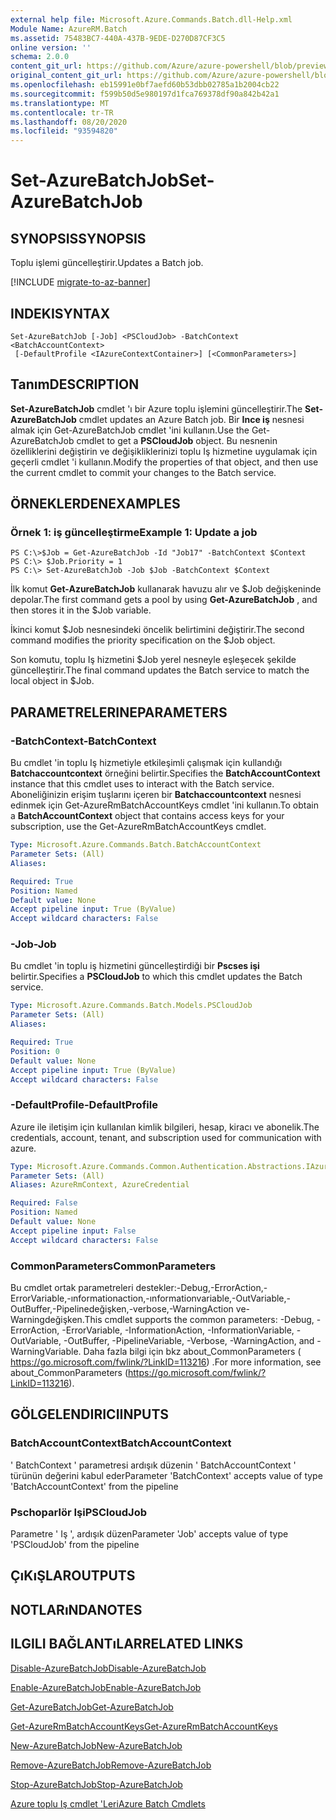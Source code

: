 ```yaml
---
external help file: Microsoft.Azure.Commands.Batch.dll-Help.xml
Module Name: AzureRM.Batch
ms.assetid: 75483BC7-440A-437B-9EDE-D270D87CF3C5
online version: ''
schema: 2.0.0
content_git_url: https://github.com/Azure/azure-powershell/blob/preview/src/ResourceManager/AzureBatch/Commands.Batch/help/Set-AzureBatchJob.md
original_content_git_url: https://github.com/Azure/azure-powershell/blob/preview/src/ResourceManager/AzureBatch/Commands.Batch/help/Set-AzureBatchJob.md
ms.openlocfilehash: eb15991e0bf7aefd60b53dbb02785a1b2004cb22
ms.sourcegitcommit: f599b50d5e980197d1fca769378df90a842b42a1
ms.translationtype: MT
ms.contentlocale: tr-TR
ms.lasthandoff: 08/20/2020
ms.locfileid: "93594820"
---
```

# <span data-ttu-id="b9fb9-101">Set-AzureBatchJob</span><span class="sxs-lookup"><span data-stu-id="b9fb9-101">Set-AzureBatchJob</span></span>

## <span data-ttu-id="b9fb9-102">SYNOPSIS</span><span class="sxs-lookup"><span data-stu-id="b9fb9-102">SYNOPSIS</span></span>
<span data-ttu-id="b9fb9-103">Toplu işlemi güncelleştirir.</span><span class="sxs-lookup"><span data-stu-id="b9fb9-103">Updates a Batch job.</span></span>

[!INCLUDE [migrate-to-az-banner](../../includes/migrate-to-az-banner.md)]

## <span data-ttu-id="b9fb9-104">INDEKI</span><span class="sxs-lookup"><span data-stu-id="b9fb9-104">SYNTAX</span></span>

```
Set-AzureBatchJob [-Job] <PSCloudJob> -BatchContext <BatchAccountContext>
 [-DefaultProfile <IAzureContextContainer>] [<CommonParameters>]
```

## <span data-ttu-id="b9fb9-105">Tanım</span><span class="sxs-lookup"><span data-stu-id="b9fb9-105">DESCRIPTION</span></span>
<span data-ttu-id="b9fb9-106">**Set-AzureBatchJob** cmdlet 'ı bir Azure toplu işlemini güncelleştirir.</span><span class="sxs-lookup"><span data-stu-id="b9fb9-106">The **Set-AzureBatchJob** cmdlet updates an Azure Batch job.</span></span>
<span data-ttu-id="b9fb9-107">Bir **Ince iş** nesnesi almak için Get-AzureBatchJob cmdlet 'ini kullanın.</span><span class="sxs-lookup"><span data-stu-id="b9fb9-107">Use the Get-AzureBatchJob cmdlet to get a **PSCloudJob** object.</span></span>
<span data-ttu-id="b9fb9-108">Bu nesnenin özelliklerini değiştirin ve değişikliklerinizi toplu Iş hizmetine uygulamak için geçerli cmdlet 'i kullanın.</span><span class="sxs-lookup"><span data-stu-id="b9fb9-108">Modify the properties of that object, and then use the current cmdlet to commit your changes to the Batch service.</span></span>

## <span data-ttu-id="b9fb9-109">ÖRNEKLERDEN</span><span class="sxs-lookup"><span data-stu-id="b9fb9-109">EXAMPLES</span></span>

### <span data-ttu-id="b9fb9-110">Örnek 1: iş güncelleştirme</span><span class="sxs-lookup"><span data-stu-id="b9fb9-110">Example 1: Update a job</span></span>
```
PS C:\>$Job = Get-AzureBatchJob -Id "Job17" -BatchContext $Context
PS C:\> $Job.Priority = 1
PS C:\> Set-AzureBatchJob -Job $Job -BatchContext $Context
```

<span data-ttu-id="b9fb9-111">İlk komut **Get-AzureBatchJob** kullanarak havuzu alır ve $Job değişkeninde depolar.</span><span class="sxs-lookup"><span data-stu-id="b9fb9-111">The first command gets a pool by using **Get-AzureBatchJob** , and then stores it in the $Job variable.</span></span>

<span data-ttu-id="b9fb9-112">İkinci komut $Job nesnesindeki öncelik belirtimini değiştirir.</span><span class="sxs-lookup"><span data-stu-id="b9fb9-112">The second command modifies the priority specification on the $Job object.</span></span>

<span data-ttu-id="b9fb9-113">Son komutu, toplu Iş hizmetini $Job yerel nesneyle eşleşecek şekilde güncelleştirir.</span><span class="sxs-lookup"><span data-stu-id="b9fb9-113">The final command updates the Batch service to match the local object in $Job.</span></span>

## <span data-ttu-id="b9fb9-114">PARAMETRELERINE</span><span class="sxs-lookup"><span data-stu-id="b9fb9-114">PARAMETERS</span></span>

### <span data-ttu-id="b9fb9-115">-BatchContext</span><span class="sxs-lookup"><span data-stu-id="b9fb9-115">-BatchContext</span></span>
<span data-ttu-id="b9fb9-116">Bu cmdlet 'in toplu Iş hizmetiyle etkileşimli çalışmak için kullandığı **Batchaccountcontext** örneğini belirtir.</span><span class="sxs-lookup"><span data-stu-id="b9fb9-116">Specifies the **BatchAccountContext** instance that this cmdlet uses to interact with the Batch service.</span></span>
<span data-ttu-id="b9fb9-117">Aboneliğinizin erişim tuşlarını içeren bir **Batchaccountcontext** nesnesi edinmek için Get-AzureRmBatchAccountKeys cmdlet 'ini kullanın.</span><span class="sxs-lookup"><span data-stu-id="b9fb9-117">To obtain a **BatchAccountContext** object that contains access keys for your subscription, use the Get-AzureRmBatchAccountKeys cmdlet.</span></span>

```yaml
Type: Microsoft.Azure.Commands.Batch.BatchAccountContext
Parameter Sets: (All)
Aliases: 

Required: True
Position: Named
Default value: None
Accept pipeline input: True (ByValue)
Accept wildcard characters: False
```

### <span data-ttu-id="b9fb9-118">-Job</span><span class="sxs-lookup"><span data-stu-id="b9fb9-118">-Job</span></span>
<span data-ttu-id="b9fb9-119">Bu cmdlet 'in toplu iş hizmetini güncelleştirdiği bir **Pscses işi** belirtir.</span><span class="sxs-lookup"><span data-stu-id="b9fb9-119">Specifies a **PSCloudJob** to which this cmdlet updates the Batch service.</span></span>

```yaml
Type: Microsoft.Azure.Commands.Batch.Models.PSCloudJob
Parameter Sets: (All)
Aliases: 

Required: True
Position: 0
Default value: None
Accept pipeline input: True (ByValue)
Accept wildcard characters: False
```

### <span data-ttu-id="b9fb9-120">-DefaultProfile</span><span class="sxs-lookup"><span data-stu-id="b9fb9-120">-DefaultProfile</span></span>
<span data-ttu-id="b9fb9-121">Azure ile iletişim için kullanılan kimlik bilgileri, hesap, kiracı ve abonelik.</span><span class="sxs-lookup"><span data-stu-id="b9fb9-121">The credentials, account, tenant, and subscription used for communication with azure.</span></span>

```yaml
Type: Microsoft.Azure.Commands.Common.Authentication.Abstractions.IAzureContextContainer
Parameter Sets: (All)
Aliases: AzureRmContext, AzureCredential

Required: False
Position: Named
Default value: None
Accept pipeline input: False
Accept wildcard characters: False
```

### <span data-ttu-id="b9fb9-122">CommonParameters</span><span class="sxs-lookup"><span data-stu-id="b9fb9-122">CommonParameters</span></span>
<span data-ttu-id="b9fb9-123">Bu cmdlet ortak parametreleri destekler:-Debug,-ErrorAction,-ErrorVariable,-ınformationaction,-ınformationvariable,-OutVariable,-OutBuffer,-Pipelinedeğişken,-verbose,-WarningAction ve-Warningdeğişken.</span><span class="sxs-lookup"><span data-stu-id="b9fb9-123">This cmdlet supports the common parameters: -Debug, -ErrorAction, -ErrorVariable, -InformationAction, -InformationVariable, -OutVariable, -OutBuffer, -PipelineVariable, -Verbose, -WarningAction, and -WarningVariable.</span></span> <span data-ttu-id="b9fb9-124">Daha fazla bilgi için bkz about_CommonParameters ( https://go.microsoft.com/fwlink/?LinkID=113216) .</span><span class="sxs-lookup"><span data-stu-id="b9fb9-124">For more information, see about_CommonParameters (https://go.microsoft.com/fwlink/?LinkID=113216).</span></span>

## <span data-ttu-id="b9fb9-125">GÖLGELENDIRICI</span><span class="sxs-lookup"><span data-stu-id="b9fb9-125">INPUTS</span></span>

### <span data-ttu-id="b9fb9-126">BatchAccountContext</span><span class="sxs-lookup"><span data-stu-id="b9fb9-126">BatchAccountContext</span></span>
<span data-ttu-id="b9fb9-127">' BatchContext ' parametresi ardışık düzenin ' BatchAccountContext ' türünün değerini kabul eder</span><span class="sxs-lookup"><span data-stu-id="b9fb9-127">Parameter 'BatchContext' accepts value of type 'BatchAccountContext' from the pipeline</span></span>

### <span data-ttu-id="b9fb9-128">Pschoparlör Işi</span><span class="sxs-lookup"><span data-stu-id="b9fb9-128">PSCloudJob</span></span>
<span data-ttu-id="b9fb9-129">Parametre ' Iş ', ardışık düzen</span><span class="sxs-lookup"><span data-stu-id="b9fb9-129">Parameter 'Job' accepts value of type 'PSCloudJob' from the pipeline</span></span>

## <span data-ttu-id="b9fb9-130">ÇıKıŞLAR</span><span class="sxs-lookup"><span data-stu-id="b9fb9-130">OUTPUTS</span></span>

## <span data-ttu-id="b9fb9-131">NOTLARıNDA</span><span class="sxs-lookup"><span data-stu-id="b9fb9-131">NOTES</span></span>

## <span data-ttu-id="b9fb9-132">ILGILI BAĞLANTıLAR</span><span class="sxs-lookup"><span data-stu-id="b9fb9-132">RELATED LINKS</span></span>

[<span data-ttu-id="b9fb9-133">Disable-AzureBatchJob</span><span class="sxs-lookup"><span data-stu-id="b9fb9-133">Disable-AzureBatchJob</span></span>](./Disable-AzureBatchJob.md)

[<span data-ttu-id="b9fb9-134">Enable-AzureBatchJob</span><span class="sxs-lookup"><span data-stu-id="b9fb9-134">Enable-AzureBatchJob</span></span>](./Enable-AzureBatchJob.md)

[<span data-ttu-id="b9fb9-135">Get-AzureBatchJob</span><span class="sxs-lookup"><span data-stu-id="b9fb9-135">Get-AzureBatchJob</span></span>](./Get-AzureBatchJob.md)

[<span data-ttu-id="b9fb9-136">Get-AzureRmBatchAccountKeys</span><span class="sxs-lookup"><span data-stu-id="b9fb9-136">Get-AzureRmBatchAccountKeys</span></span>](./Get-AzureRmBatchAccountKeys.md)

[<span data-ttu-id="b9fb9-137">New-AzureBatchJob</span><span class="sxs-lookup"><span data-stu-id="b9fb9-137">New-AzureBatchJob</span></span>](./New-AzureBatchJob.md)

[<span data-ttu-id="b9fb9-138">Remove-AzureBatchJob</span><span class="sxs-lookup"><span data-stu-id="b9fb9-138">Remove-AzureBatchJob</span></span>](./Remove-AzureBatchJob.md)

[<span data-ttu-id="b9fb9-139">Stop-AzureBatchJob</span><span class="sxs-lookup"><span data-stu-id="b9fb9-139">Stop-AzureBatchJob</span></span>](./Stop-AzureBatchJob.md)

[<span data-ttu-id="b9fb9-140">Azure toplu Iş cmdlet 'Leri</span><span class="sxs-lookup"><span data-stu-id="b9fb9-140">Azure Batch Cmdlets</span></span>](./AzureRM.Batch.md)


